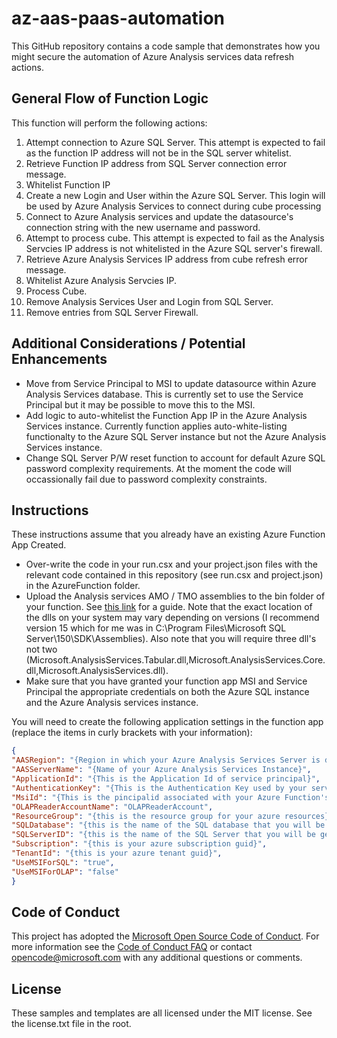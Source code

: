 # az-aas-paas-automation
 This GitHub repository contains a code sample that demonstrates how you might secure the automation of Azure Analysis services data refresh actions. 

## General Flow of Function Logic
This function will perform the following actions:
1.  Attempt connection to Azure SQL Server. This attempt is expected to fail as the function IP address will not be in the SQL server whitelist.
1. Retrieve Function IP address from SQL Server connection error message.
1. Whitelist Function IP
1. Create a new Login and User within the Azure SQL Server. This login will be used by Azure Analysis Services to connect during cube processing
1. Connect to Azure Analysis services and update the datasource's connection string with the new username and password.
1. Attempt to process cube. This attempt is expected to fail as the Analysis Servcies IP address is not whitelisted in the Azure SQL server's firewall. 
1. Retrieve Azure Analysis Services IP address from cube refresh error message.
1. Whitelist Azure Analysis Servcies IP.
1. Process Cube.
1. Remove Analysis Services User and Login from SQL Server.
1. Remove entries from SQL Server Firewall.

## Additional Considerations / Potential Enhancements
- Move from Service Principal to MSI to update datasource within Azure Analysis Services database. This is currently set to use the Service Principal but it may be possible to move this to the MSI. 
- Add logic to auto-whitelist the Function App IP in the Azure Analysis Services instance. Currently function applies auto-white-listing functionalty to the Azure SQL Server instance but not the Azure Analysis Services instance.
- Change SQL Server P/W reset function to account for default Azure SQL password complexity requirements. At the moment the code will occassionally fail due to password complexity constraints.

## Instructions
These instructions assume that you already have an existing Azure Function App Created. 

- Over-write the code in your run.csx and your project.json files with the relevant code contained in this repository (see run.csx and project.json) in the AzureFunction folder.
- Upload the Analysis services AMO / TMO assemblies to the bin folder of your function. See [this link](https://azure.microsoft.com/en-au/blog/automating-azure-analysis-services-processing-with-azure-functions/) for a guide. Note that the exact location of the dlls on your system may vary depending on versions (I recommend version 15 which for me was in C:\Program Files\Microsoft SQL Server\150\SDK\Assemblies). Also note that you will require three dll's not two (Microsoft.AnalysisServices.Tabular.dll,Microsoft.AnalysisServices.Core.dll,Microsoft.AnalysisServices.dll).
- Make sure that you have granted your function app MSI and Service Principal the appropriate credentials on both the Azure SQL instance and the Azure Analysis services instance.

You will need to create the following application settings in the function app (replace the items in curly brackets with your information):

```json
{
"AASRegion": "{Region in which your Azure Analysis Services Server is deployed}",
"AASServerName": "{Name of your Azure Analysis Services Instance}",
"ApplicationId": "{This is the Application Id of service principal}",
"AuthenticationKey": "{This is the Authentication Key used by your service principal}",
"MsiId": "{This is the pincipalid associated with your Azure Function's MSI}",
"OLAPReaderAccountName": "OLAPReaderAccount",
"ResourceGroup": "{this is the resource group for your azure resources}",
"SQLDatabase": "{this is the name of the SQL database that you will be getting the data from}",
"SQLServerID": "{this is the name of the SQL Server that you will be getting the data from}",
"Subscription": "{this is your azure subscription guid}",
"TenantId": "{this is your azure tenant guid}",
"UseMSIForSQL": "true",
"UseMSIForOLAP": "false"
}
```

## Code of Conduct
This project has adopted the [Microsoft Open Source Code of Conduct](https://opensource.microsoft.com/codeofconduct/). For more information see the [Code of Conduct FAQ](https://opensource.microsoft.com/codeofconduct/faq/) or contact [opencode@microsoft.com](mailto:opencode@microsoft.com) with any additional questions or comments.

## License
These samples and templates are all licensed under the MIT license. See the license.txt file in the root.

